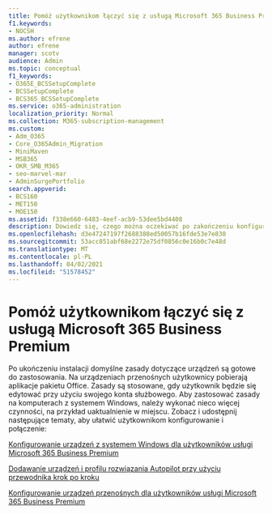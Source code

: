 ```yaml
---
title: Pomóż użytkownikom łączyć się z usługą Microsoft 365 Business Premium
f1.keywords:
- NOCSH
ms.author: efrene
author: efrene
manager: scotv
audience: Admin
ms.topic: conceptual
f1_keywords:
- O365E_BCSSetupComplete
- BCSSetupComplete
- BCS365_BCSSetupComplete
ms.service: o365-administration
localization_priority: Normal
ms.collection: M365-subscription-management
ms.custom:
- Adm_O365
- Core_O365Admin_Migration
- MiniMaven
- MSB365
- OKR_SMB_M365
- seo-marvel-mar
- AdminSurgePortfolio
search.appverid:
- BCS160
- MET150
- MOE150
ms.assetid: f338e660-6483-4eef-acb9-53dee5bd4408
description: Dowiedz się, czego można oczekiwać po zakończeniu konfigurowania usługi Business Cloud Suite, a domyślne zasady dotyczące urządzeń są gotowe do zastosowania.
ms.openlocfilehash: d3e47247197f2688388ed50057b16fde53e7e830
ms.sourcegitcommit: 53acc851abf68e2272e75df0856c0e16b0c7e48d
ms.translationtype: MT
ms.contentlocale: pl-PL
ms.lasthandoff: 04/02/2021
ms.locfileid: "51578452"
---
```

# <a name="help-users-connect-to-microsoft-365-business-premium"></a>Pomóż użytkownikom łączyć się z usługą Microsoft 365 Business Premium

Po ukończeniu instalacji domyślne zasady dotyczące urządzeń są gotowe do zastosowania. Na urządzeniach przenośnych użytkownicy pobierają aplikacje pakietu Office. Zasady są stosowane, gdy użytkownik będzie się edytować przy użyciu swojego konta służbowego. Aby zastosować zasady na komputerach z systemem Windows, należy wykonać nieco więcej czynności, na przykład uaktualnienie w miejscu. Zobacz i udostępnij następujące tematy, aby ułatwić użytkownikom konfigurowanie i połączenie:
  
[Konfigurowanie urządzeń z systemem Windows dla użytkowników usługi Microsoft 365 Business Premium](set-up-windows-devices.md)
  
[Dodawanie urządzeń i profilu rozwiązania Autopilot przy użyciu przewodnika krok po kroku](add-autopilot-devices-and-profile.md)
  
[Konfigurowanie urządzeń przenośnych dla użytkowników usługi Microsoft 365 Business Premium](set-up-mobile-devices.md)
  

